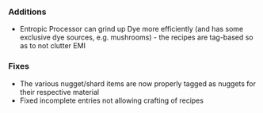 ### Additions
- Entropic Processor can grind up Dye more efficiently (and has some exclusive dye sources, e.g. mushrooms) - the recipes are tag-based so as to not clutter EMI

### Fixes
- The various nugget/shard items are now properly tagged as nuggets for their respective material
- Fixed incomplete entries not allowing crafting of recipes